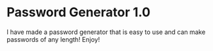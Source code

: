 # Password Generator 1.0
I have made a password generator that is easy to use and can make passwords of any length!
Enjoy!
